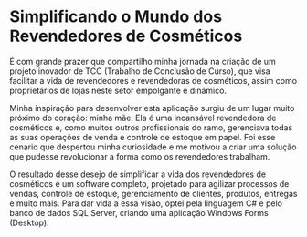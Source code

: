 # Simplificando o Mundo dos Revendedores de Cosméticos

É com grande prazer que compartilho minha jornada na criação de um projeto inovador de TCC (Trabalho de Conclusão de Curso), que visa facilitar a vida de revendedores e revendedoras de cosméticos, assim como proprietários de lojas neste setor empolgante e dinâmico.

Minha inspiração para desenvolver esta aplicação surgiu de um lugar muito próximo do coração: minha mãe. Ela é uma incansável revendedora de cosméticos e, como muitos outros profissionais do ramo, gerenciava todas as suas operações de venda e controle de estoque em papel. Foi esse cenário que despertou minha curiosidade e me motivou a criar uma solução que pudesse revolucionar a forma como os revendedores trabalham.

O resultado desse desejo de simplificar a vida dos revendedores de cosméticos é um software completo, projetado para agilizar processos de vendas, controle de estoque, gerenciamento de clientes, produtos, entregas e muito mais. Para dar vida a essa visão, optei pela linguagem C# e pelo banco de dados SQL Server, criando uma aplicação Windows Forms (Desktop).
